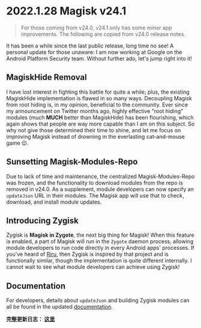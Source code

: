 # 2022.1.28 Magisk v24.1

> For those coming from v24.0, v24.1 only has some minor app improvements. The following are copied from v24.0 release notes.

It has been a while since the last public release, long time no see! A personal update for those unaware: I am now working at Google on the Android Platform Security team. Without further ado, let's jump right into it!

## MagiskHide Removal

I have lost interest in fighting this battle for quite a while; plus, the existing MagiskHide implementation is flawed in so many ways. Decoupling Magisk from root hiding is, in my opinion, beneficial to the community. Ever since my announcement on Twitter months ago, highly effective "root hiding" modules (much **MUCH** better than MagiskHide) has been flourishing, which again shows that people are way more capable than I am on this subject. So why not give those determined their time to shine, and let me focus on improving Magisk instead of drowning in the everlasting cat-and-mouse game 😉.

## Sunsetting Magisk-Modules-Repo

Due to lack of time and maintenance, the centralized Magisk-Modules-Repo was frozen, and the functionality to download modules from the repo is removed in v24.0. As a supplement, module developers can now specify an `updateJson` URL in their modules. The Magisk app will use that to check, download, and install module updates.

## Introducing Zygisk

Zygisk is **Magisk in Zygote**, the next big thing for Magisk! When this feature is enabled, a part of Magisk will run in the `Zygote` daemon process, allowing module developers to run code directly in every Android apps' processes. If you've heard of [Riru](https://github.com/RikkaApps/Riru), then Zygisk is inspired by that project and is functionally similar, though the implementation is quite different internally. I cannot wait to see what module developers can achieve using Zygisk!

## Documentation

For developers, details about `updateJson` and building Zygisk modules can all be found in the updated [documentation](https://topjohnwu.github.io/Magisk/guides.html#magisk-modules).

**完整更新日志： [这里](/changes.html)**
